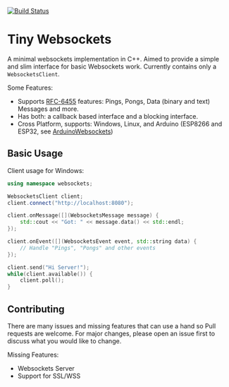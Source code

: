 [![Build Status](https://travis-ci.org/gilmaimon/TinyWebsockets.svg?branch=master)](https://travis-ci.org/gilmaimon/TinyWebsockets)

# Tiny Websockets

A minimal websockets implementation in C++. Aimed to provide a simple and slim interface for basic Websockets work. Currently contains only a `WebsocketsClient`.

Some Features:
* Supports [RFC-6455](https://tools.ietf.org/html/rfc6455) features: Pings, Pongs, Data (binary and text) Messages and more.
* Has both: a callback based interface and a blocking interface.
* Cross Platform, supports: Windows, Linux, and Arduino (ESP8266 and ESP32, see [ArduinoWebsockets](https://github.com/gilmaimon/ArduinoWebsockets)) 

## Basic Usage
Client usage for Windows:
```c++
using namespace websockets;

WebsocketsClient client;
client.connect("http://localhost:8080");

client.onMessage([](WebsocketsMessage message) {
    std::cout << "Got: " << message.data() << std::endl;
});

client.onEvent([](WebsocketsEvent event, std::string data) {
    // Handle "Pings", "Pongs" and other events 
});

client.send("Hi Server!");
while(client.available()) {
    client.poll();
}
```

## Contributing
There are many issues and missing features that can use a hand so Pull requests are welcome. For major changes, please open an issue first to discuss what you would like to change.

Missing Features:
* Websockets Server
* Support for SSL/WSS